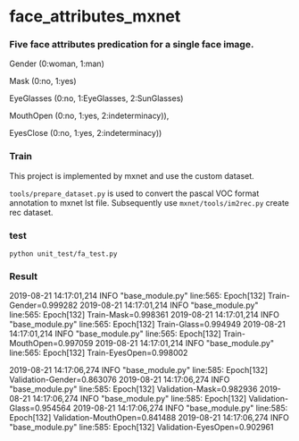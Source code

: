 # face_attributes_mxnet

### Five face attributes predication for a single face image.

Gender (0:woman, 1:man)  

Mask (0:no, 1:yes)

EyeGlasses (0:no, 1:EyeGlasses, 2:SunGlasses)

MouthOpen (0:no, 1:yes, 2:indeterminacy)),

EyesClose (0:no, 1:yes, 2:indeterminacy))

### Train

This project is implemented by mxnet and use the custom dataset.

`tools/prepare_dataset.py` is used to convert the pascal VOC format annotation to mxnet  lst file. Subsequently use `mxnet/tools/im2rec.py` create rec dataset.

### test

`python unit_test/fa_test.py`

### Result

2019-08-21 14:17:01,214 INFO "base_module.py" line:565: Epoch[132] Train-Gender=0.999282
2019-08-21 14:17:01,214 INFO "base_module.py" line:565: Epoch[132] Train-Mask=0.998361
2019-08-21 14:17:01,214 INFO "base_module.py" line:565: Epoch[132] Train-Glass=0.994949
2019-08-21 14:17:01,214 INFO "base_module.py" line:565: Epoch[132] Train-MouthOpen=0.997059
2019-08-21 14:17:01,214 INFO "base_module.py" line:565: Epoch[132] Train-EyesOpen=0.998002

2019-08-21 14:17:06,274 INFO "base_module.py" line:585: Epoch[132] Validation-Gender=0.863076
2019-08-21 14:17:06,274 INFO "base_module.py" line:585: Epoch[132] Validation-Mask=0.982936
2019-08-21 14:17:06,274 INFO "base_module.py" line:585: Epoch[132] Validation-Glass=0.954564
2019-08-21 14:17:06,274 INFO "base_module.py" line:585: Epoch[132] Validation-MouthOpen=0.841488
2019-08-21 14:17:06,274 INFO "base_module.py" line:585: Epoch[132] Validation-EyesOpen=0.902961